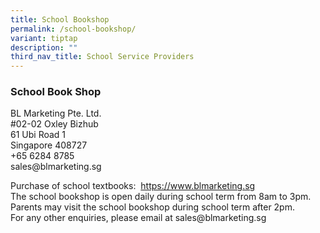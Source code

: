 ```yaml
---
title: School Bookshop
permalink: /school-bookshop/
variant: tiptap
description: ""
third_nav_title: School Service Providers
---
```

<h3>School Book Shop</h3>
<p></p>
<p>BL Marketing Pte. Ltd.
<br>#02-02 Oxley Bizhub
<br>61 Ubi Road 1
<br>Singapore 408727
<br>+65 6284 8785
<br>sales@blmarketing.sg</p>
<p></p>
<p>Purchase of school textbooks:&nbsp; <a href="https://www.blmarketing.sg" rel="noopener noreferrer nofollow" target="_blank">https://www.blmarketing.sg</a> 
<br>The school bookshop is open daily during school term from 8am to 3pm.
Parents may visit the school bookshop during school term after 2pm.
<br>For any other enquiries, please email at sales@blmarketing.sg</p>
